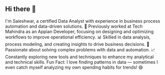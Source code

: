## Hi there 👋

I'm Saieshwar, a certified Data Analyst with experience in business process automation and data-driven solutions.
💼 Previously worked at Tech Mahindra as an Appian Developer, focusing on designing and optimizing workflows to improve operational efficiency.
📊 Skilled in data analysis, process modeling, and creating insights to drive business decisions.
🚀 Passionate about solving complex problems with data and automation.
📈 Constantly exploring new tools and techniques to enhance my analytical and technical skills.
Fun Fact: I love finding patterns in data — sometimes I even catch myself analyzing my own spending habits for trends! 😄

